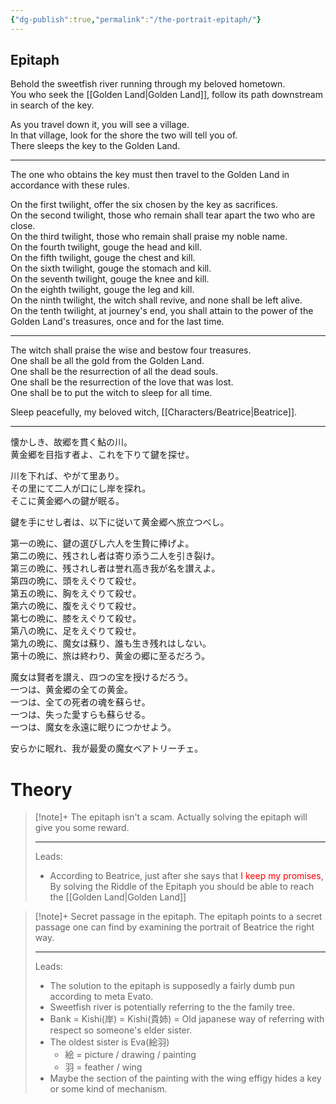 ```yaml
---
{"dg-publish":true,"permalink":"/the-portrait-epitaph/"}
---
```


## Epitaph

Behold the sweetfish river running through my beloved hometown.  
You who seek the [[Golden Land\|Golden Land]], follow its path downstream in search of the key.

As you travel down it, you will see a village.  
In that village, look for the shore the two will tell you of.  
There sleeps the key to the Golden Land.

---

The one who obtains the key must then travel to the Golden Land in accordance with these rules.

On the first twilight, offer the six chosen by the key as sacrifices.  
On the second twilight, those who remain shall tear apart the two who are close.  
On the third twilight, those who remain shall praise my noble name.  
On the fourth twilight, gouge the head and kill.  
On the fifth twilight, gouge the chest and kill.  
On the sixth twilight, gouge the stomach and kill.  
On the seventh twilight, gouge the knee and kill.  
On the eighth twilight, gouge the leg and kill.  
On the ninth twilight, the witch shall revive, and none shall be left alive.  
On the tenth twilight, at journey's end, you shall attain to the power of the Golden Land's treasures, once and for the last time.

---

The witch shall praise the wise and bestow four treasures.  
One shall be all the gold from the Golden Land.  
One shall be the resurrection of all the dead souls.  
One shall be the resurrection of the love that was lost.  
One shall be to put the witch to sleep for all time.

Sleep peacefully, my beloved witch, [[Characters/Beatrice\|Beatrice]].

---

懐かしき、故郷を貫く鮎の川。  
黄金郷を目指す者よ、これを下りて鍵を探せ。

川を下れば、やがて里あり。  
その里にて二人が口にし岸を探れ。  
そこに黄金郷への鍵が眠る。

鍵を手にせし者は、以下に従いて黄金郷へ旅立つべし。

第一の晩に、鍵の選びし六人を生贄に捧げよ。  
第二の晩に、残されし者は寄り添う二人を引き裂け。  
第三の晩に、残されし者は誉れ高き我が名を讃えよ。  
第四の晩に、頭をえぐりて殺せ。  
第五の晩に、胸をえぐりて殺せ。  
第六の晩に、腹をえぐりて殺せ。  
第七の晩に、膝をえぐりて殺せ。  
第八の晩に、足をえぐりて殺せ。  
第九の晩に、魔女は蘇り、誰も生き残れはしない。  
第十の晩に、旅は終わり、黄金の郷に至るだろう。

魔女は賢者を讃え、四つの宝を授けるだろう。  
一つは、黄金郷の全ての黄金。  
一つは、全ての死者の魂を蘇らせ。  
一つは、失った愛すらも蘇らせる。  
一つは、魔女を永遠に眠りにつかせよう。

安らかに眠れ、我が最愛の魔女ベアトリーチェ。
# Theory


> [!note]+ The epitaph isn't a scam.
> Actually solving the epitaph will give you some reward.
> 
> ---
> Leads:
> - According to Beatrice, just after she says that <font color="#ff0000">I keep my promises</font>, By solving the Riddle of the Epitaph you should be able to reach the [[Golden Land\|Golden Land]]



> [!note]+ Secret passage in the epitaph.
> The epitaph points to a secret passage one can find by examining the portrait of Beatrice the right way.
> 
> ---
> Leads:
> - The solution to the epitaph is supposedly a fairly dumb pun according to meta Evato.
> - Sweetfish river is potentially referring to the the family tree.
> - Bank = Kishi(岸) = Kishi(貴姉) = Old japanese way of referring with respect so someone's elder sister.
> - The oldest sister is Eva(絵羽)
> 	- 絵 = picture / drawing / painting 
> 	- 羽 = feather / wing
> - Maybe the section of the painting with the wing effigy hides a key or some kind of mechanism.



